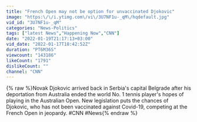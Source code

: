 ```yaml
---
title: "French Open may not be option for unvaccinated Djokovic"
image: "https:\/\/i.ytimg.com\/vi\/3U7NF1u-_qM\/hqdefault.jpg"
vid_id: "3U7NF1u-_qM"
categories: "News-Politics"
tags: ["latest News","Happening Now","CNN"]
date: "2022-01-19T21:17:13+03:00"
vid_date: "2022-01-17T18:42:52Z"
duration: "PT6M36S"
viewcount: "143186"
likeCount: "1791"
dislikeCount: ""
channel: "CNN"
---
```

{% raw %}Novak Djokovic arrived back in Serbia's capital Belgrade after his deportation from Australia ended the world No. 1 tennis player's hopes of playing in the Australian Open. New legislation puts the chances of Djokovic, who has not been vaccinated against Covid-19, competing at the French Open in jeopardy. #CNN #News{% endraw %}
